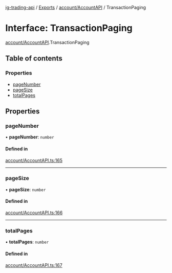[ig-trading-api](../README.md) / [Exports](../modules.md) / [account/AccountAPI](../modules/account_AccountAPI.md) / TransactionPaging

# Interface: TransactionPaging

[account/AccountAPI](../modules/account_AccountAPI.md).TransactionPaging

## Table of contents

### Properties

- [pageNumber](account_AccountAPI.TransactionPaging.md#pagenumber)
- [pageSize](account_AccountAPI.TransactionPaging.md#pagesize)
- [totalPages](account_AccountAPI.TransactionPaging.md#totalpages)

## Properties

### pageNumber

• **pageNumber**: `number`

#### Defined in

[account/AccountAPI.ts:165](https://github.com/bennycode/ig-trading-api/blob/f7fd8d0/src/account/AccountAPI.ts#L165)

---

### pageSize

• **pageSize**: `number`

#### Defined in

[account/AccountAPI.ts:166](https://github.com/bennycode/ig-trading-api/blob/f7fd8d0/src/account/AccountAPI.ts#L166)

---

### totalPages

• **totalPages**: `number`

#### Defined in

[account/AccountAPI.ts:167](https://github.com/bennycode/ig-trading-api/blob/f7fd8d0/src/account/AccountAPI.ts#L167)
